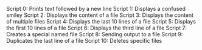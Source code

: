 Script 0: Prints text followed by a new line
Script 1: Displays a confused smiley
Script 2: Displays the content of a file
Script 3: Displays the content of multiple files
Script 4: Displays the last 10 lines of a file
Script 5: Displays the first 10 lines of a file
Script 6: Displays the third line of a file
Script 7: Creates a special named file
Script 8: Sending output to a file
Script 9: Duplicates the last line of a file
Script 10: Deletes specific files

